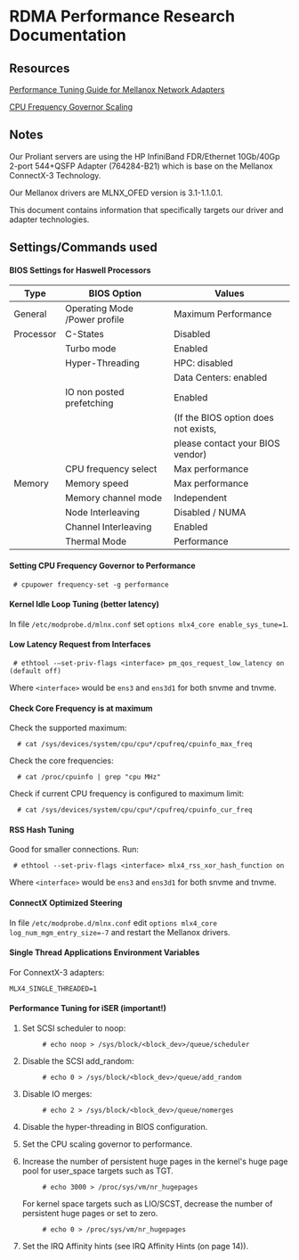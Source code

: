 # RDMA Performance Research Documentation

## Resources

[Performance Tuning Guide for Mellanox Network Adapters](http://www.mellanox.com/related-docs/prod_software/Performance_Tuning_Guide_for_Mellanox_Network_Adapters.pdf)

[CPU Frequency Governor Scaling](https://wiki.archlinux.org/index.php/CPU_frequency_scaling)

## Notes

Our Proliant servers are using the HP InfiniBand FDR/Ethernet 10Gb/40Gp 2-port 544+QSFP Adapter (764284-B21) which is base on the Mellanox ConnectX-3 Technology.

Our Mellanox drivers are MLNX_OFED version is 3.1-1.1.0.1.

This document contains information that specifically targets our driver and adapter technologies.

## Settings/Commands used

#### BIOS Settings for Haswell Processors

| Type | BIOS Option | Values |
| ---- | ----------- | ------ |
| General | Operating Mode /Power profile | Maximum Performance |
| Processor | C-States | Disabled |
|           | Turbo mode | Enabled |
|           | Hyper-Threading | HPC: disabled |
|           |                 | Data Centers: enabled |
|           | IO non posted prefetching | Enabled |
|           | | (If the BIOS option does not exists, |
|           | | please contact your BIOS vendor) |
|           | CPU frequency select | Max performance |
| Memory | Memory speed | Max performance |
|        | Memory channel mode | Independent |
|        | Node Interleaving | Disabled / NUMA |
|        | Channel Interleaving | Enabled |
|        | Thermal Mode | Performance |

#### Setting CPU Frequency Governor to Performance

     # cpupower frequency-set -g performance

#### Kernel Idle Loop Tuning (better latency)

In file `/etc/modprobe.d/mlnx.conf` set `options mlx4_core enable_sys_tune=1`.

#### Low Latency Request from Interfaces

     # ethtool -–set-priv-flags <interface> pm_qos_request_low_latency on (default off)

Where `<interface>` would be `ens3` and `ens3d1` for both snvme and tnvme.

#### Check Core Frequency is at maximum

Check the supported maximum:

      # cat /sys/devices/system/cpu/cpu*/cpufreq/cpuinfo_max_freq

Check the core frequencies:

      # cat /proc/cpuinfo | grep "cpu MHz"

Check if current CPU frequency is configured to maximum limit:

      # cat /sys/devices/system/cpu/cpu*/cpufreq/cpuinfo_cur_freq

#### RSS Hash Tuning

Good for smaller connections. Run:

     # ethtool --set-priv-flags <interface> mlx4_rss_xor_hash_function on

Where `<interface>` would be `ens3` and `ens3d1` for both snvme and tnvme.

#### ConnectX Optimized Steering

In file `/etc/modprobe.d/mlnx.conf` edit `options mlx4_core log_num_mgm_entry_size=-7` and restart the Mellanox drivers.

#### Single Thread Applications Environment Variables

For ConnextX-3 adapters:

    MLX4_SINGLE_THREADED=1

#### Performance Tuning for iSER (important!)

1. Set SCSI scheduler to noop:

            # echo noop > /sys/block/<block_dev>/queue/scheduler

1. Disable the SCSI add_random:

            # echo 0 > /sys/block/<block_dev>/queue/add_random

1. Disable IO merges:

            # echo 2 > /sys/block/<block_dev>/queue/nomerges

1. Disable the hyper-threading in BIOS configuration.

1. Set the CPU scaling governor to performance.

1. Increase the number of persistent huge pages in the kernel's huge page pool for user_space targets such as TGT.

            # echo 3000 > /proc/sys/vm/nr_hugepages

      For kernel space targets such as LIO/SCST, decrease the number of persistent huge pages or set to zero.

            # echo 0 > /proc/sys/vm/nr_hugepages

1. Set the IRQ Affinity hints (see IRQ Affinity Hints (on page 14)).
